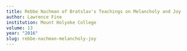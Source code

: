 ```yaml
---
title: Rebbe Nachman of Bratslav's Teachings on Melancholy and Joy
author: Lawrence Fine
institution: Mount Holyoke College
volume: 13
year: "2016"
slug: rebbe-nachman-melancholy-joy
---
```

